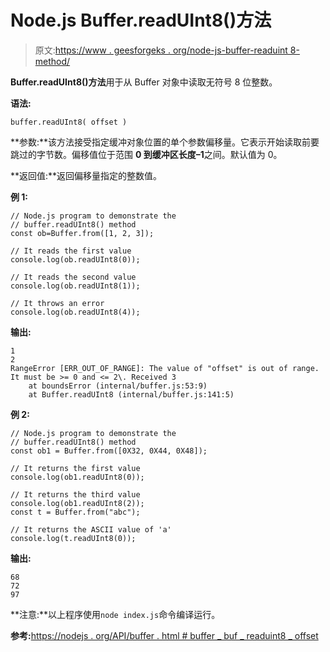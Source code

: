 # Node.js Buffer.readUInt8()方法

> 原文:[https://www . geesforgeks . org/node-js-buffer-readuint 8-method/](https://www.geeksforgeeks.org/node-js-buffer-readuint8-method/)

**Buffer.readUInt8()方法**用于从 Buffer 对象中读取无符号 8 位整数。

**语法:**

```
buffer.readUInt8( offset )
```

**参数:**该方法接受指定缓冲对象位置的单个参数偏移量。它表示开始读取前要跳过的字节数。偏移值位于范围 **0 到缓冲区长度–1**之间。默认值为 0。

**返回值:**返回偏移量指定的整数值。

**例 1:**

```
// Node.js program to demonstrate the
// buffer.readUInt8() method 
const ob=Buffer.from([1, 2, 3]);

// It reads the first value
console.log(ob.readUInt8(0));

// It reads the second value
console.log(ob.readUInt8(1));

// It throws an error
console.log(ob.readUInt8(4));
```

**输出:**

```
1
2
RangeError [ERR_OUT_OF_RANGE]: The value of "offset" is out of range.
It must be >= 0 and <= 2\. Received 3
    at boundsError (internal/buffer.js:53:9)
    at Buffer.readUInt8 (internal/buffer.js:141:5)

```

**例 2:**

```
// Node.js program to demonstrate the
// buffer.readUInt8() method 
const ob1 = Buffer.from([0X32, 0X44, 0X48]);

// It returns the first value
console.log(ob1.readUInt8(0));

// It returns the third value
console.log(ob1.readUInt8(2));
const t = Buffer.from("abc");

// It returns the ASCII value of 'a'
console.log(t.readUInt8(0));
```

**输出:**

```
68
72
97

```

**注意:**以上程序使用`node index.js`命令编译运行。

**参考:**[https://nodejs . org/API/buffer . html # buffer _ buf _ readuint8 _ offset](https://nodejs.org/api/buffer.html#buffer_buf_readuint8_offset)